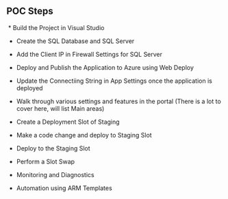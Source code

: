 ## POC Steps
 * Build the Project in Visual Studio
 
 * Create the SQL Database and SQL Server 
 
 * Add the Client IP in Firewall Settings for SQL Server 
 
 * Deploy and Publish the Application to Azure using Web Deploy 
 
 * Update the Connectiing String in App Settings once the application is deployed 
 
 * Walk through various settings and features in the portal (There is a lot to cover here, will list Main areas) 
 
 * Create a Deployment Slot of Staging 
 
 * Make a code change and deploy to Staging Slot 
 
 * Deploy to the Staging Slot 
 
 * Perform a Slot Swap 
 
 * Monitoring and Diagnostics 
 
 * Automation using ARM Templates
